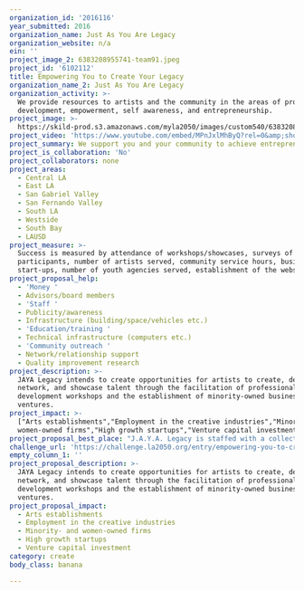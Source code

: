 ```yaml
---
organization_id: '2016116'
year_submitted: 2016
organization_name: Just As You Are Legacy
organization_website: n/a
ein: ''
project_image_2: 6383208955741-team91.jpeg
project_id: '6102112'
title: Empowering You to Create Your Legacy
organization_name_2: Just As You Are Legacy
organization_activity: >-
  We provide resources to artists and the community in the areas of professional
  development, empowerment, self awareness, and entrepreneurship.
project_image: >-
  https://skild-prod.s3.amazonaws.com/myla2050/images/custom540/6383208955741-team91.jpeg
project_video: 'https://www.youtube.com/embed/MPnJxlMhByQ?rel=0&amp;showinfo=0'
project_summary: We support you and your community to achieve entrepreneurial endeavors.
project_is_collaboration: 'No'
project_collaborators: none
project_areas:
  - Central LA
  - East LA
  - San Gabriel Valley
  - San Fernando Valley
  - South LA
  - Westside
  - South Bay
  - LAUSD
project_measure: >-
  Success is measured by attendance of workshops/showcases, surveys of
  participants, number of artists served, community service hours, business
  start-ups, number of youth agencies served, establishment of the website
project_proposal_help:
  - 'Money '
  - Advisors/board members
  - 'Staff '
  - Publicity/awareness
  - Infrastructure (building/space/vehicles etc.)
  - 'Education/training '
  - Technical infrastructure (computers etc.)
  - 'Community outreach '
  - Network/relationship support
  - Quality improvement research
project_description: >-
  JAYA Legacy intends to create opportunities for artists to create, develop,
  network, and showcase talent through the facilitation of professional
  development workshops and the establishment of minority-owned business
  ventures.
project_impact: >-
  ["Arts establishments","Employment in the creative industries","Minority- and
  women-owned firms","High growth startups","Venture capital investment"]
project_proposal_best_place: "J.A.Y.A. Legacy is staffed with a collection of female and minority entrepreneurs with track record of success that operates in a spirit of excellence.  We serve people ages 13 and up from all races and all genders, sexual orientation, and backgrounds. We support artists through exposure and provide a platform to present their skills.  We serve people who are broken, mentally, spiritually, financially in low-income communities in need of healing. J.A.Y.A. Legacy provides a network of services which empowers its artists to harness their creativity by fostering entrepreneurship, cultural diversity, and inclusivity. Through programs and showcases offered by J.A.Y.A. Legacy our artist have the opportunity to get professional training in the areas of contract negotiations, marketing materials, professional coaching, and financial literacy.  We aim to be the center of entrepreneurial activity for artists and entertainment industry professionals. It is our overarching goal to be Los Angeles’ leader in creating job opportunity generating wealth for a diverse, flexible, and talented workforce. J.A.Y.A. Legacy will reflect the diversity of the greater Los Angeles region, leveraging our regional, national, and international business opportunities. Our workshops connect artists to resources, other like-minded individuals, and provide professional development.\n\nInitiatives\nFacilitate 3-5 Workshops to prepare attendees for success:\n1.\t3-City tour of “How to Jump from the Job to the Dream” workshops\na.\tWant to actually do the JAYA presents: MYN’D conference (Molding Your N’d Dream) – 4 day conference comprised of:\ni.\tMotivational speaker platform – “Discipline”\nii.\t“Branding While Broke” workshop\niii.\t“Fearless” dance workshop\niv.\tJob to Dream Workshop \n\n2.\tLaunch #Love Is My Currency – Coaching sessions (on Periscope)\nb.\tTeaching and coaching people how to work and live from a place of love \nc.\tWeekly sessions\nd.\tTrademark needs to be obtained\n\n3.\tStage Productions: The stage productions are purposed to unlock the untapped potential in the individual pushing them forward to their purpose and destiny.  \n\n4.\tMaster Classes: Strengthen leaders to producer with more power.  (vision – leaders coming to a charging station to get recharged or a new charge of power)These classes will be taught by masters in their respective fields.\n\n5.\tWorkshops/Conferences: Equipping creatives with tools to execute with excellence.  The workshops are where the work begins.  It is where tools are given for each individual’s toolbox to be taken home to build their houses, their destiny.\n\n6.\tMuseum Exhibits: Curating an atmosphere of intimacy for diverse people.\n\n7.\tCoaching Sessions: One on one sessions providing practical suggestions for the journey.  The sessions will be held on periscope (JAYA Legacy) and the website."
challenge_url: 'https://challenge.la2050.org/entry/empowering-you-to-create-your-legacy'
empty_column_1: ''
project_proposal_description: >-
  JAYA Legacy intends to create opportunities for artists to create, develop,
  network, and showcase talent through the facilitation of professional
  development workshops and the establishment of minority-owned business
  ventures.
project_proposal_impact:
  - Arts establishments
  - Employment in the creative industries
  - Minority- and women-owned firms
  - High growth startups
  - Venture capital investment
category: create
body_class: banana

---
```

